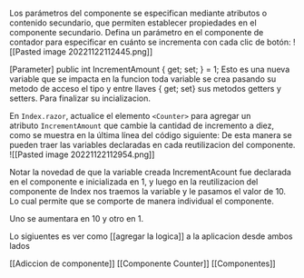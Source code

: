Los parámetros del componente se especifican mediante atributos o contenido secundario, que permiten establecer propiedades en el componente secundario. Defina un parámetro en el componente de contador para especificar en cuánto se incrementa con cada clic de botón:
![[Pasted image 20221122112445.png]]

[Parameter] public int IncrementAmount { get; set; } = 1;
Esto es una nueva variable que se impacta en la funcion toda variable se crea pasando su metodo de acceso el tipo y entre llaves { get; set}  sus metodos getters y setters. Para finalizar su incializacion.

En `Index.razor`, actualice el elemento `<Counter>` para agregar un atributo `IncrementAmount` que cambie la cantidad de incremento a diez, como se muestra en la última línea del código siguiente:
De esta manera se pueden traer las variables declaradas en cada reutilizacion del componente.
![[Pasted image 20221122112954.png]]

Notar la novedad de que la variable creada IncrementAcount fue declarada en el componente e inicializada en 1, y luego en la reutilizacion del componente de Index nos traemos la variable y le pasamos el valor de 10. Lo cual permite que se comporte de manera individual el componente.

Uno se aumentara en 10 y otro en 1.

Lo sigiuentes es ver como [[agregar la logica]] a la aplicacion desde ambos lados

[[Adiccion de componente]] [[Componente Counter]] [[Componentes]] 

